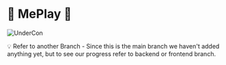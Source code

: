 # :drum: MePlay :guitar:

![UnderCon](https://user-images.githubusercontent.com/85625481/203844090-8946dbe6-8ddd-4251-8ec3-dcba4481965d.jpg)

:bulb: Refer to another Branch - Since this is the main branch we haven't added anything yet, but to see our progress refer to backend or frontend branch.
